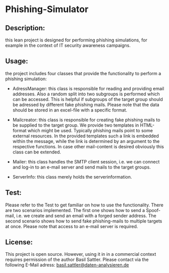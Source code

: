 # Phishing-Simulator

## Description: 
this lean project is designed for performing phishing simulations, for example in the context of IT security awareness campaigns. 


## Usage:
the project includes four classes that provide the functionality to perform a phishing simulation:
* AdressManager: this class is responsible for reading and providing email addresses. Also a random split into 
two subgroups is performed which can be accessed. This is helpful if subgroups of the target group should be adressed
by different fake phishing mails. Please note that the data should be stored in an excel-file with a specific format.

* Mailcreator: this class is responsible for creating fake phishing mails to be supplied to the target group. We provide
two templates in HTML-format which might be used. Typically phishing mails point to some external resources. In the provided 
templates such a link is embedded within the message, while the link is determined by an argument to the respective functions. 
In case other mail-content is desired obviously this class can be extended.

* Mailer: this class handles the SMTP client session, i.e. we can connect and log-in to an e-mail server and send
mails to the target groups.

* ServerInfo: this class merely holds the serverinformation.

## Test:

Please refer to the Test to get familiar on how to use the functionality. There are two scenarios implemented.
The first one shows how to send a Spoof-mail, i.e. we create and send an email with a forged sender address. The second
scenario shows how to send fake phishing-mails to multiple targets at once. Please note that access to an e-mail server is required.

## License: 

This project is open source. However, using it in in a commercial context requires permission of the author Basil Sattler. Please contact via the following E-Mail adress:
basil.sattler@daten-analysieren.de

